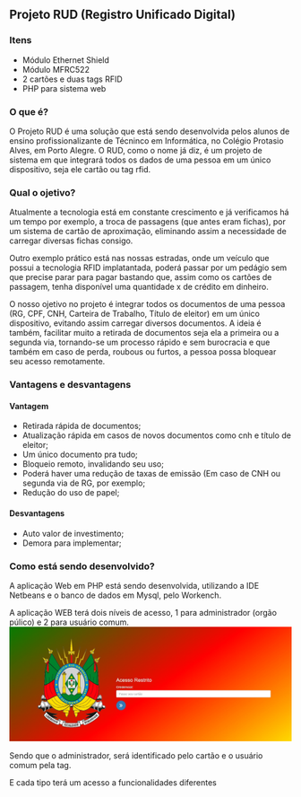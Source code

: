 

<h2>Projeto RUD (Registro Unificado Digital)</h2>

<h3>Itens</h3>

<ul>
  <li>Módulo Ethernet Shield</li>
  <li>Módulo MFRC522</li>
  <li>2 cartões e duas tags RFID</li>
  <li>PHP para sistema web</li>
</ul>

<h3>O que é?</h3>

<p>O Projeto RUD é uma solução que está sendo desenvolvida pelos alunos de ensino profissionalizante de Técninco em Informática, no Colégio Protasio Alves, em Porto Alegre.
O RUD, como o nome já diz, é um projeto de sistema em que integrará todos os dados de uma pessoa em um único dispositivo, seja ele cartão ou tag rfid.
  
<h3>Qual o ojetivo?</h3>

<p>Atualmente a tecnologia está em constante crescimento e já verificamos há um tempo por exemplo, a troca de passagens (que antes eram fichas), por um sistema de cartão de aproximação, eliminando assim a necessidade de carregar diversas fichas consigo. 
<p>Outro exemplo prático está nas nossas estradas, onde um veículo que possui a tecnologia RFID implatantada, poderá passar por um pedágio sem que precise parar para pagar bastando que, assim como os cartões de passagem, tenha disponível uma quantidade x de crédito em dinheiro.
<p>O nosso ojetivo no projeto é integrar todos os documentos de uma pessoa (RG, CPF, CNH, Carteira de Trabalho, Título de eleitor) em um único dispositivo, evitando assim carregar diversos documentos. A ideia é também, facilitar muito a retirada de documentos seja ela a primeira ou a segunda via, tornando-se um processo rápido e sem burocracia e que também em caso de perda, roubous ou furtos, a pessoa possa bloquear seu acesso remotamente.
  
<h3>Vantagens e desvantagens</h3>

<h4>Vantagem</h4>
<ul>
  <li>Retirada rápida de documentos;</li>
  <li>Atualização rápida em casos de novos documentos como cnh e título de eleitor;</li>
  <li>Um único documento pra tudo;</li>
  <li>Bloqueio remoto, invalidando seu uso;</li>
  <li>Poderá haver uma redução de taxas de emissão (Em caso de CNH ou segunda via de RG, por exemplo;</li>
  <li>Redução do uso de papel;</li>
</ul>

<h4>Desvantagens</h4>
  <ul>
    <li>Auto valor de investimento;</li>
    <li>Demora para implementar;</li>
  </ul>
  
  <h3>Como está sendo desenvolvido?</h3>
  
   <p>A aplicação Web em PHP está sendo desenvolvida, utilizando a IDE Netbeans e o banco de dados em Mysql, pelo Workench.</p>
   <p>A aplicação WEB terá dois níveis de acesso, 1 para administrador (orgão púlico) e 2 para usuário comum.
    
  <img src="exemplo.jpg">  
  
  <p>Sendo que o administrador, será identificado pelo cartão e o usuário comum pela tag.
  
  E cada tipo terá um acesso a funcionalidades diferentes
    
